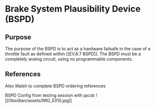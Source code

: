 # Brake System Plausibility Device (BSPD)
## Purpose
The purpose of the BSPD is to act as a hardware failsafe in the case of a throttle fault as defined within [[EV.8.7 BSPD]]. The BSPD must be a completely analog circuit, using no programmable components.

## References
Alex Walsh to complete BSPD ordering references


BSPD Config from testing session with jacob
![[Obsidian/assets/IMG_5310.jpg]]